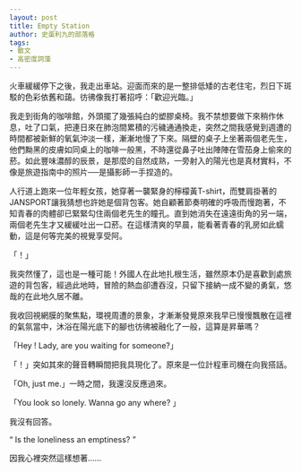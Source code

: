 ```yaml
---
layout: post
title: Empty Station
author: 史蛋利九的部落格
tags: 
- 散文
- 高密度詞藻
---
```

火車緩緩停下之後，我走出車站。迎面而來的是一整排低矮的古老住宅，烈日下斑駁的色彩依舊和藹。彷彿像我打著招呼：「歡迎光臨。」
<!--more-->
我走到街角的咖啡館，外頭擺了幾張純白的塑膠桌椅。我不禁想要做下來稍作休息，吐了口氣，把連日來在肺泡間累積的污穢通通換走，突然之間我感覺到週遭的時間都被新鮮的氧氣沖淡一樣，漸漸地慢了下來。隔壁的桌子上坐著兩個老先生，他們黝黑的皮膚如同桌上的咖啡一般黑，不時還從鼻子吐出陣陣在雪茄身上偷來的菸。如此豐味濃醇的辰景，是那麼的自然成熟，一旁射入的陽光也是真材實料，不像是旅遊指南中的照片──是攝影師一手捏造的。

人行道上跑來一位年輕女孩，她穿著一襲緊身的檸檬黃T-shirt，而雙肩掛著的JANSPORT讓我猜想也許她是個背包客。她自顧著節奏明確的呼吸而慢跑著，不知青春的肉體卻已緊緊勾住兩個老先生的瞳孔。直到她消失在遠遠街角的另一端，兩個老先生才又緩緩吐出一口菸。在這樣清爽的早晨，能看著青春的乳房如此蠕動，這是何等完美的視覺享受阿。

「！」

我突然懂了，這也是一種可能！外國人在此地扎根生活，雖然原本仍是喜歡到處旅遊的背包客，經過此地時，冒險的熱血卻遭吞沒，只留下接納一成不變的勇氣，悠哉的在此地久居不離。

我收回視網膜的聚焦點，環視周遭的景象，才漸漸發覺原來我早已慢慢飄散在這裡的氣氛當中，沐浴在陽光底下的腳也彷彿被融化了一般，這算是昇華嗎？

「Hey ! Lady, are you waiting for someone?」

「！」突如其來的聲音轉瞬間把我具現化了。原來是一位計程車司機在向我搭話。

「Oh, just me.」一時之間，我還沒反應過來。

「You look so lonely. Wanna go any where? 」

我沒有回答。

“ Is the loneliness an emptiness? ”

因我心裡突然這樣想著……
